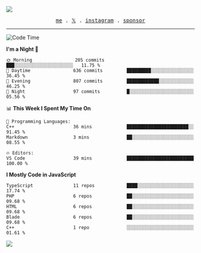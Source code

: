 <img style="bottom: 800px;" src="https://imgur.com/rilHVxA.png"/>
<p align="center">
  <samp>
    <a href="https://fayln.com">me</a> .
    <!-- <a href="https://fayln.com/projects">projects</a> . -->
    <a href="https://go.fayln.com/twitter">𝕏</a> .
    <a href="https://go.fayln.com/instagram">instagram</a> .
<!--     <a href="https://go.fayln.com/polywork">polywork</a> . -->
    <a href="https://github.com/sponsors/faridhnzz">sponsor</a>
  </samp>
</p>

---
<!--START_SECTION:waka-->
![Code Time](http://img.shields.io/badge/Code%20Time-2%2C696%20hrs%2053%20mins-blue)

**I'm a Night 🦉** 

```text
🌞 Morning                205 commits         ███░░░░░░░░░░░░░░░░░░░░░░   11.75 % 
🌆 Daytime                636 commits         █████████░░░░░░░░░░░░░░░░   36.45 % 
🌃 Evening                807 commits         ████████████░░░░░░░░░░░░░   46.25 % 
🌙 Night                  97 commits          █░░░░░░░░░░░░░░░░░░░░░░░░   05.56 % 
```


📊 **This Week I Spent My Time On** 

```text
💬 Programming Languages: 
C++                      36 mins             ███████████████████████░░   91.45 % 
Markdown                 3 mins              ██░░░░░░░░░░░░░░░░░░░░░░░   08.55 % 

🔥 Editors: 
VS Code                  39 mins             █████████████████████████   100.00 % 
```

**I Mostly Code in JavaScript** 

```text
TypeScript               11 repos            ████░░░░░░░░░░░░░░░░░░░░░   17.74 % 
PHP                      6 repos             ██░░░░░░░░░░░░░░░░░░░░░░░   09.68 % 
HTML                     6 repos             ██░░░░░░░░░░░░░░░░░░░░░░░   09.68 % 
Blade                    6 repos             ██░░░░░░░░░░░░░░░░░░░░░░░   09.68 % 
C++                      1 repo              ░░░░░░░░░░░░░░░░░░░░░░░░░   01.61 % 
```




<!--END_SECTION:waka-->

![](https://hit.yhype.me/github/profile?user_id=29797712)
